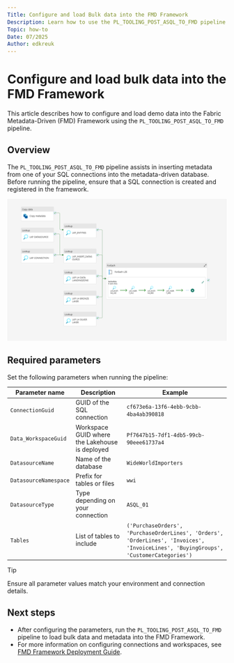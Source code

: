 ```yaml
---
Title: Configure and load Bulk data into the FMD Framework
Description: Learn how to use the PL_TOOLING_POST_ASQL_TO_FMD pipeline to insert metadata and load buld data into the Fabric Metadata-Driven (FMD) Framework.
Topic: how-to
Date: 07/2025
Author: edkreuk
---
```


# Configure and load bulk data into the FMD Framework

This article describes how to configure and load demo data into the Fabric Metadata-Driven (FMD) Framework using the `PL_TOOLING_POST_ASQL_TO_FMD` pipeline.

## Overview

The `PL_TOOLING_POST_ASQL_TO_FMD` pipeline assists in inserting metadata from one of your SQL connections into the metadata-driven database. Before running the pipeline, ensure that a SQL connection is created and registered in the framework.

![PL_TOOLING_POST_ASQL_TO_FMD](/Images/PL_TOOLING_POST_ASQL_TO_FMD.png)

## Required parameters

Set the following parameters when running the pipeline:

| Parameter name         | Description                                   | Example                                         |
|------------------------|-----------------------------------------------|-------------------------------------------------|
| `ConnectionGuid`       | GUID of the SQL connection                    | `cf673e6a-13f6-4ebb-9cbb-4ba4ab390818`          |
| `Data_WorkspaceGuid`   | Workspace GUID where the Lakehouse is deployed| `Pf7647b15-7df1-4db5-99cb-90eee61737a4`         |
| `DatasourceName`       | Name of the database                          | `WideWorldImporters`                            |
| `DatasourceNamespace`  | Prefix for tables or files                    | `wwi`                                           |
| `DatasourceType`       | Type depending on your connection             | `ASQL_01`                                       |
| `Tables`               | List of tables to include                     | `('PurchaseOrders', 'PurchaseOrderLines', 'Orders', 'OrderLines', 'Invoices', 'InvoiceLines', 'BuyingGroups', 'CustomerCategories')` |

> [!TIP]
> Ensure all parameter values match your environment and connection details.

## Next steps

- After configuring the parameters, run the `PL_TOOLING_POST_ASQL_TO_FMD` pipeline to load bulk data and metadata into the FMD Framework.
- For more information on configuring connections and workspaces, see [FMD Framework Deployment Guide](./FMD_FRAMEWORK_DEPLOYMENT.md).
